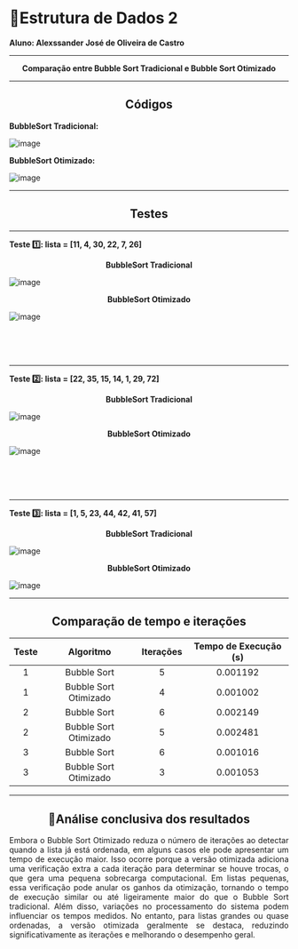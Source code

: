 # :book:Estrutura de Dados 2


<strong>Aluno: Alexssander José de Oliveira de Castro</strong>



---

<p align="center">
  <strong>Comparação entre Bubble Sort Tradicional e Bubble Sort Otimizado</strong>
</p>


---
<h2 align="center">
  <strong>Códigos</strong>
</h2>



<strong>BubbleSort Tradicional:</strong>

![image](https://github.com/user-attachments/assets/0106adfc-db11-4e59-9a7a-8b9501e30afd)

<strong>BubbleSort Otimizado:</strong>

![image](https://github.com/user-attachments/assets/0d234ef2-69d2-428a-b1ed-3a82c3d60dcc)


---
<h2 align="center">
  <strong>Testes</strong>
</h2>

---

<strong>Teste 1️⃣: lista = [11, 4, 30, 22, 7, 26]</strong>


<p align="center">
  <strong>BubbleSort Tradicional</strong>
</p>

![image](https://github.com/user-attachments/assets/a06fccd0-4364-4caf-8411-be7da244181d)

<p align="center">
  <strong>BubbleSort Otimizado</strong>
</p>

![image](https://github.com/user-attachments/assets/37fa587b-ddfe-4a4b-abad-f295317291d5)

<br>
<br>
<br>

---

<strong>Teste 2️⃣: lista = [22, 35, 15, 14, 1, 29, 72]</strong>


<p align="center">
  <strong>BubbleSort Tradicional</strong>
</p>

![image](https://github.com/user-attachments/assets/125f0892-6bb3-4047-931f-4e152246cc81)


<p align="center">
  <strong>BubbleSort Otimizado</strong>
</p>

![image](https://github.com/user-attachments/assets/088e0873-6497-4b77-90b6-925599f5ee76)

<br>
<br>
<br>

---

<strong>Teste 3️⃣: lista = [1, 5, 23, 44, 42, 41, 57]</strong>


<p align="center">
  <strong>BubbleSort Tradicional</strong>
</p>

![image](https://github.com/user-attachments/assets/3102f0f8-3a6b-47cc-93ef-bf380248d8da)


<p align="center">
  <strong>BubbleSort Otimizado</strong>
</p>

![image](https://github.com/user-attachments/assets/7f928c51-15e6-4cfb-8914-ccdff12ca164)


---

<h2 align="center">
  <strong>Comparação de tempo e iterações</strong>
</h2>

<div align="center">

| Teste | Algoritmo              | Iterações | Tempo de Execução (s) |
|:-----:|:----------------------:|:---------:|:---------------------:|
| 1     | Bubble Sort            | 5         | 0.001192              |
| 1     | Bubble Sort Otimizado  | 4         | 0.001002              |
| 2     | Bubble Sort            | 6         | 0.002149              |
| 2     | Bubble Sort Otimizado  | 5         | 0.002481              |
| 3     | Bubble Sort            | 6         | 0.001016              |
| 3     | Bubble Sort Otimizado  | 3         | 0.001053              |


</div>

---


<h2 align="center">🎯Análise conclusiva dos resultados</h2>


<p align="justify">
Embora o Bubble Sort Otimizado reduza o número de iterações ao detectar quando a lista já está ordenada, em alguns casos ele pode apresentar um tempo de execução maior. Isso ocorre porque a versão otimizada adiciona uma verificação extra a cada iteração para determinar se houve trocas, o que gera uma pequena sobrecarga computacional. Em listas pequenas, essa verificação pode anular os ganhos da otimização, tornando o tempo de execução similar ou até ligeiramente maior do que o Bubble Sort tradicional. Além disso, variações no processamento do sistema podem influenciar os tempos medidos. No entanto, para listas grandes ou quase ordenadas, a versão otimizada geralmente se destaca, reduzindo significativamente as iterações e melhorando o desempenho geral.
</p>
